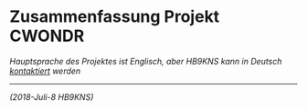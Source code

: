 # Zusammenfassung Projekt CWONDR

*Hauptsprache des Projektes ist Englisch, aber HB9KNS kann in Deutsch [kontaktiert][contact] werden*

---

[contact]: mailto:hb9kns@gmail.com

_(2018-Juli-8 HB9KNS)_
